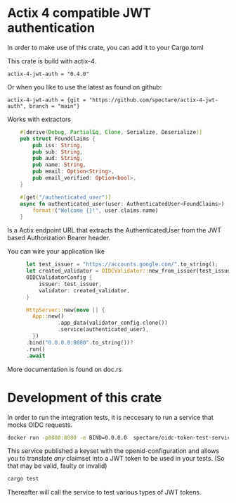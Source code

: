 # Actix 4 compatible JWT authentication

In order to make use of this crate, you can add it to your Cargo.toml

This crate is build with actix-4. 

```
actix-4-jwt-auth = "0.4.0"
```
Or when you like to use the latest as found on github:
```
actix-4-jwt-auth = {git = "https://github.com/spectare/actix-4-jwt-auth", branch = "main"}
```

Works with extractors 

```rust
    #[derive(Debug, PartialEq, Clone, Serialize, Deserialize)]
    pub struct FoundClaims {
        pub iss: String,
        pub sub: String,
        pub aud: String,
        pub name: String,
        pub email: Option<String>,
        pub email_verified: Option<bool>,
    }

    #[get("/authenticated_user")]
    async fn authenticated_user(user: AuthenticatedUser<FoundClaims>) -> String {
        format!("Welcome {}!", user.claims.name)
    }
```

Is a Actix endpoint URL that extracts the AuthenticatedUser from the JWT based Authorization Bearer header. 

You can wire your application like 

```rust
      let test_issuer = "https://accounts.google.com/".to_string();
      let created_validator = OIDCValidator::new_from_issuer(test_issuer.clone()).unwrap();
      OIDCValidatorConfig {
          issuer: test_issuer,
          validator: created_validator,
      }

      HttpServer::new(move || {
        App::new()
                .app_data(validator_config.clone())
                .service(authenticated_user),
        })
      .bind("0.0.0.0:8080".to_string())?
      .run()
      .await
```

More documentation is found on doc.rs 

# Development of this crate

In order to run the integration tests, it is neccesary to run a service that mocks OIDC requests. 

```sh
docker run -p8080:8080 -e BIND=0.0.0.0  spectare/oidc-token-test-service:latest 
```

This service published a keyset with the openid-configuration and allows you to translate *any* claimset
into a JWT token to be used in your tests. (So that may be valid, faulty or invalid)

```sh
cargo test
```
Thereafter will call the service to test various types of JWT tokens. 
